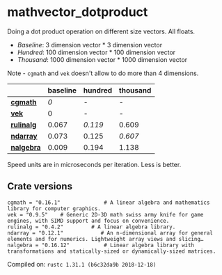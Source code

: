 # mathvector_dotproduct
Doing a dot product operation on different size vectors. All floats.

* *Baseline*: 3 dimension vector * 3 dimension vector
* *Hundred*: 100 dimension vector * 100 dimension vector
* *Thousand*: 1000 dimension vector * 1000 dimension vector

Note - `cgmath` and `vek` doesn't allow to do more than 4 dimensions.

| | baseline | hundred | thousand |
| --- | --- | --- | --- |
| **[cgmath](https://crates.io/crates/cgmath)** | *0* | - | - |
| **[vek](https://crates.io/crates/vek)** | 0 | - | - |
| **[rulinalg](https://crates.io/crates/rulinalg)** | 0.067 | *0.119* | 0.609 |
| **[ndarray](https://crates.io/crates/ndarray)** | 0.073 | 0.125 | *0.607* |
| **[nalgebra](https://crates.io/crates/nalgebra)** | 0.009 | 0.194 | 1.138 |

Speed units are in microseconds per iteration. Less is better.

## Crate versions

    cgmath = "0.16.1"              # A linear algebra and mathematics library for computer graphics.
    vek = "0.9.5"    # Generic 2D-3D math swiss army knife for game engines, with SIMD support and focus on convenience.
    rulinalg = "0.4.2"         # A linear algebra library.
    ndarray = "0.12.1"            # An n-dimensional array for general elements and for numerics. Lightweight array views and slicing…
    nalgebra = "0.16.12"           # Linear algebra library with transformations and statically-sized or dynamically-sized matrices.

Compiled on: `rustc 1.31.1 (b6c32da9b 2018-12-18)`